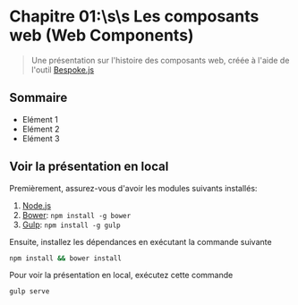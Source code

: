 # Chapitre 01:\s\s Les composants web (Web Components)
> Une présentation sur l'histoire des composants web, créée à l'aide de l'outil [Bespoke.js](http://markdalgleish.com/projects/bespoke.js)

## Sommaire
* Elément 1
* Elément 2
* Elément 3

## Voir la présentation en local

Premièrement, assurez-vous d'avoir les modules suivants installés:

1. [Node.js](http://nodejs.org)
2. [Bower](http://bower.io): `npm install -g bower`
3. [Gulp](http://gulpjs.com): `npm install -g gulp`

Ensuite, installez les dépendances en exécutant la commande suivante

```sh
npm install && bower install
```

Pour voir la présentation en local, exécutez cette commande

```sh
gulp serve
```
